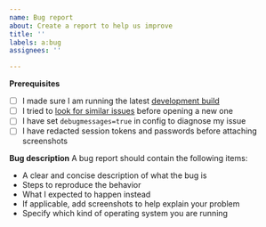 ```yaml
---
name: Bug report
about: Create a report to help us improve
title: ''
labels: a:bug
assignees: ''

---
```


**Prerequisites**
 - [ ] I made sure I am running the latest [development build](https://ci.appveyor.com/project/ORelio/minecraft-console-client/build/artifacts)
 - [ ] I tried to [look for similar issues](https://github.com/ORelio/Minecraft-Console-Client/issues?q=is%3Aissue) before opening a new one
 - [ ] I have set `debugmessages=true` in config to diagnose my issue
 - [ ] I have redacted session tokens and passwords before attaching screenshots

**Bug description**
A bug report should contain the following items:
* A clear and concise description of what the bug is
* Steps to reproduce the behavior
* What I expected to happen instead
* If applicable, add screenshots to help explain your problem
* Specify which kind of operating system you are running
